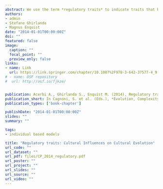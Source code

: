 ```yaml
---
abstract: We use the term *regulatory traits* to indicate traits that both regulate cultural transmission (e.g., from whom to learn) and are themselves culturally transmitted. In the first part of this contribution we study the dynamics of some of these traits through simple mathematical models. In particular, we consider the cultural evolution of traits that determine the propensity to copy others, the ability to influence others, the number of individuals from whom one may copy, and the number of individuals one tries to influence. We then show how to extend these simple models to address more complex human cultural phenomena, such as in-group biases, the emergence of open or conservative societies, and of cyclical, fashion-like, increases and decreases of popularity of cultural traits. We finally discuss how the ubiquity of regulatory traits in cultural evolution impacts on the analogy between genetic and cultural evolution and therefore on the possibility of using models inspired by evolutionary biology to study human cultural dynamics.
authors:
- admin
- Stefano Ghirlanda
- Magnus Enquist
date: "2014-01-01T00:00:00Z"
doi: ""
featured: false
image:
  caption: ""
  focal_point: ""
  preview_only: false
links:
- name: Link
  url: https://link.springer.com/chapter/10.1007%2F978-3-642-37577-4_9
# - name: OSF repository
#  url: http://osf.io/fjkze/


publication: Acerbi A., Ghirlanda S., Enquist M. (2014), Regulatory traits&#58; Cultural Influences on Cultural Evolution, in Cagnoni, S. et al. (Eds.), *Evolution, Complexity, and Artificial Life*, Springer, pp. 135 – 147
publication_short: In Cagnoni, S. et al. (Eds.), *Evolution, Complexity, and Artificial Life*, Springer, pp. 135 – 147
publication_types: ['book-chapter']

publishDate: "2014-01-01T00:00:00Z"
slides: ""
summary: ""

tags:
- individual based models

title: "Regulatory traits: Cultural Influences on Cultural Evolution"
url_code: ""
url_dataset: ""
url_pdf: files/CP_2014_regulatory.pdf
url_poster: ""
url_project: ""
url_slides: ""
url_source: ""
url_video: ""
---
```

